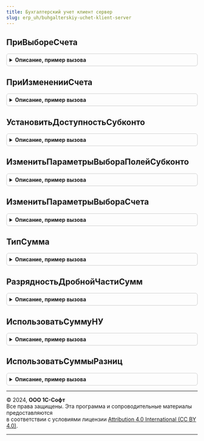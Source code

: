 ```yaml
---
title: Бухгалтерский учет клиент сервер
slug: erp_uh/buhgalterskiy-uchet-klient-server
---
```



## ПриВыбореСчета
<details style="margin: 1em 0; padding: 0.5em; border: 1px solid #ccc; border-radius: 6px;">

<summary style="font-weight: bold; cursor: pointer;">Описание, пример вызова</summary>

```bsl

// Процедура установки типа и видимости субконто в зависимости от выбранного счета
//
// Параметры:
//	Счет			 - <План счетов> - Счет, для которого необходимо настроить тип и видимость субконто
//	Форма			 - <Управляемая форма> - Форма, которая содержит ПоляФормы и ЗаголовкиПолей
//	ПоляФормы		 - <Структура> - Ключи, которой Субконто1, Субконто2, Субконто3,
//									 а значения имена соответствующих полей на форме (поля субконто)
//	ЗаголовкиПолей	 - <Структура> ИЛИ <Неопределено> - Ключи, которой Субконто1, Субконто2, Субконто3
//									 а значения имена соответствующих полей на форме (заголовки субконто)
//	ЭтоТаблица		 - <Булево>		 - Признак того, где выполняется настройка субконто.
//	СкрыватьСубконто - <Булево>		 - Признак того, нужно ли для этой формы дополнительно скрывать субконто, влияет на выполнении функции НужноСкрытьСубконто
//
Процедура ПриВыбореСчета(Счет, Форма, ПоляФормы, ЗаголовкиПолей = Неопределено, ЭтоТаблица = Ложь, СкрыватьСубконто = Истина) Экспорт
```

Пример вызова
```bsl
БухгалтерскийУчетКлиентСервер.ПриВыбореСчета(Счет, Форма, ПоляФормы, ЗаголовкиПолей, ЭтоТаблица, СкрыватьСубконто);
```
</details>

## ПриИзмененииСчета
<details style="margin: 1em 0; padding: 0.5em; border: 1px solid #ccc; border-radius: 6px;">

<summary style="font-weight: bold; cursor: pointer;">Описание, пример вызова</summary>

```bsl

// Процедура установки типа, значения и доступности субконто в зависимости от выбранного счета.
//
// Параметры:
//	Счет			 - ПланСчетовСсылка.Хозрасчетный - Счет, для которого необходимо настроить тип и видимость субконто.
//	Объект			 - УправляемаяФорма, СтрокаТабличнойЧасти - Объект, который содержит ПоляФормы.
//	ПоляОбъекта		 - Структура - Ключи, которой Субконто1, Субконто2, Субконто3,
//									 а значения имена соответствующих полей на форме (поля субконто).
//	ЭтоТаблица       - Булево  - Признак того, что Объект является таблицей.
//	ЗначенияСубконто - Соответствие, Неопределено - Значения субконто, где ключ Вид субконто, а значение - значение для подстановки.
//	СкрыватьСубконто - Булево  - Признак того, нужно ли для этой формы дополнительно скрывать субконто, влияет на выполнении функции СкрытьСубконто.
//
Процедура ПриИзмененииСчета(Счет, Объект, ПоляОбъекта, ЭтоТаблица = Ложь, ЗначенияСубконто = Неопределено, СкрыватьСубконто = Истина) Экспорт
```

Пример вызова
```bsl
БухгалтерскийУчетКлиентСервер.ПриИзмененииСчета(Счет, Объект, ПоляОбъекта, ЭтоТаблица, ЗначенияСубконто, СкрыватьСубконто);
```
</details>

## УстановитьДоступностьСубконто
<details style="margin: 1em 0; padding: 0.5em; border: 1px solid #ccc; border-radius: 6px;">

<summary style="font-weight: bold; cursor: pointer;">Описание, пример вызова</summary>

```bsl

// Процедура установки доступности субконто в зависимости от выбранного счета.
//
// Параметры:
//	Счет			 - ПланСчетовСсылка.Хозрасчетный - Счет, для которого необходимо настроить тип и видимость субконто.
//	Объект			 - УправляемаяФорма, СтрокаТабличнойЧасти - Объект, который содержит ПоляФормы.
//	ПоляОбъекта		 - Структура - Ключи, которой Субконто1, Субконто2, Субконто3, а значения имена соответствующих полей на форме (поля субконто).
//	СкрыватьСубконто - Булево - Признак того, нужно ли для этой формы дополнительно скрывать субконто, влияет на выполнении функции НужноСкрытьСубконто.
//
Процедура УстановитьДоступностьСубконто(Счет, Объект, ПоляОбъекта, СкрыватьСубконто = Истина) Экспорт
```

Пример вызова
```bsl
БухгалтерскийУчетКлиентСервер.УстановитьДоступностьСубконто(Счет, Объект, ПоляОбъекта, СкрыватьСубконто);
```
</details>

## ИзменитьПараметрыВыбораПолейСубконто
<details style="margin: 1em 0; padding: 0.5em; border: 1px solid #ccc; border-radius: 6px;">

<summary style="font-weight: bold; cursor: pointer;">Описание, пример вызова</summary>

```bsl

// Процедура изменяет параметры выбора полей субконто.
//
// Параметры:
//	Форма - УправляемаяФорма - Форма, на которой расположены поля субконто.
//	Объект - ДанныеФормыСтруктура - Объект, форма которого отображается.
//	ШаблонИмяПоляОбъекта - Строка - Шаблон имени поля объекта, содержащего субконто.
//	ШаблонИмяЭлементаФормы - Строка - Шаблон имени поля формы, в который выводится субконто.
//	СписокПараметров - Структура - Содержит ключи со значениями отборов.
//
Процедура ИзменитьПараметрыВыбораПолейСубконто(Форма, Объект, ШаблонИмяПоляОбъекта, ШаблонИмяЭлементаФормы, СписокПараметров) Экспорт
```

Пример вызова
```bsl
БухгалтерскийУчетКлиентСервер.ИзменитьПараметрыВыбораПолейСубконто(Форма, Объект, ШаблонИмяПоляОбъекта, ШаблонИмяЭлементаФормы, СписокПараметров) 
```
</details>

## ИзменитьПараметрыВыбораСчета
<details style="margin: 1em 0; padding: 0.5em; border: 1px solid #ccc; border-radius: 6px;">

<summary style="font-weight: bold; cursor: pointer;">Описание, пример вызова</summary>

```bsl

// Процедура изменяет параметры выбора для ПоляВвода управляемой формы.
//
// Параметры:
//	ЭлементФормыСчет - ПолеВвода - Поле, для которого изменяется параметр выбора.
//  МассивСчетов                 - Массив, Неопределено - счета, которыми нужно ограничить список.
//	                                   Если не заполнено - ограничения не будет.
//  ОтборПоПризнакуВалютный      - Булево, Неопределено - Значение для установки соответствующего параметра выбора.
//                                     Если неопределено, параметр выбора не устанавливается.
//  ОтборПоПризнакуЗабалансовый   - Булево, Неопределено - Значение для установки соответствующего параметра выбора.
//                                     Если неопределено, параметр выбора не устанавливается.
//  ОтборПоПризнакуСчетГруппа    - Булево, Неопределено - Значение для установки соответствующего параметра выбора.
//                                     Если неопределено, параметр выбора не устанавливается.
//
Процедура ИзменитьПараметрыВыбораСчета(ЭлементФормыСчет, МассивСчетов, ОтборПоПризнакуВалютный = Неопределено, ОтборПоПризнакуЗабалансовый = Неопределено, ОтборПоПризнакуСчетГруппа = Ложь) Экспорт
```

Пример вызова
```bsl
БухгалтерскийУчетКлиентСервер.ИзменитьПараметрыВыбораСчета(ЭлементФормыСчет, МассивСчетов, ОтборПоПризнакуВалютный, ОтборПоПризнакуЗабалансовый, ОтборПоПризнакуСчетГруппа);
```
</details>

## ТипСумма
<details style="margin: 1em 0; padding: 0.5em; border: 1px solid #ccc; border-radius: 6px;">

<summary style="font-weight: bold; cursor: pointer;">Описание, пример вызова</summary>

```bsl

// Возвращает описание типов для суммового показателя.
//
// Возвращаемое значение:
//	ОписаниеТипов - Описание типов для суммового показателя.
//
Функция ТипСумма() Экспорт
```

Пример вызова
```bsl
Результат = БухгалтерскийУчетКлиентСервер.ТипСумма() 
```
</details>

## РазрядностьДробнойЧастиСумм
<details style="margin: 1em 0; padding: 0.5em; border: 1px solid #ccc; border-radius: 6px;">

<summary style="font-weight: bold; cursor: pointer;">Описание, пример вызова</summary>

```bsl

// Возвращает число знаков после запятой для суммового показателя.
//
// Возвращаемое значение:
//	Число - число знаков после запятой для суммового показателя.
//
Функция РазрядностьДробнойЧастиСумм() Экспорт
```

Пример вызова
```bsl
Результат = БухгалтерскийУчетКлиентСервер.РазрядностьДробнойЧастиСумм() 
```
</details>

## ИспользоватьСуммуНУ
<details style="margin: 1em 0; padding: 0.5em; border: 1px solid #ccc; border-radius: 6px;">

<summary style="font-weight: bold; cursor: pointer;">Описание, пример вызова</summary>

```bsl

// Проверяет условие использования сумм НУ.
//
// Параметры:
//  ВидИспользованияСумм - Строка - см. БухгалтерскийУчетВызовСервераПовтИсп.ПользователюДоступныСуммыНалогНаПрибыль()
//
// Возвращаемое значение:
//   Булево      - Истина, если суммы НУ используются.
//
Функция ИспользоватьСуммуНУ(ВидИспользованияСумм) Экспорт
```

Пример вызова
```bsl
Результат = БухгалтерскийУчетКлиентСервер.ИспользоватьСуммуНУ(ВидИспользованияСумм) 
```
</details>

## ИспользоватьСуммыРазниц
<details style="margin: 1em 0; padding: 0.5em; border: 1px solid #ccc; border-radius: 6px;">

<summary style="font-weight: bold; cursor: pointer;">Описание, пример вызова</summary>

```bsl

// Проверяет условие использования сумм ВР и ПР.
//
// Параметры:
//  ВидИспользованияСумм - Строка - см. БухгалтерскийУчетВызовСервераПовтИсп.ПользователюДоступныСуммыНалогНаПрибыль()
//
// Возвращаемое значение:
//   Булево      - Истина, если суммы разниц используются.
//
Функция ИспользоватьСуммыРазниц(ВидИспользованияСумм) Экспорт
```

Пример вызова
```bsl
Результат = БухгалтерскийУчетКлиентСервер.ИспользоватьСуммыРазниц(ВидИспользованияСумм) 
```
</details>

---

© 2024, **ООО 1С-Софт**  
Все права защищены. Эта программа и сопроводительные материалы предоставляются  
в соответствии с условиями лицензии [Attribution 4.0 International (CC BY 4.0)](https://creativecommons.org/licenses/by/4.0/legalcode).

---
